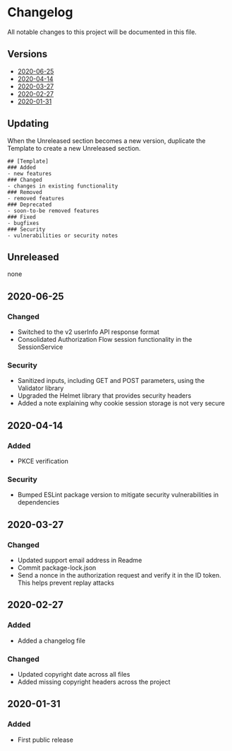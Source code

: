 # Changelog
All notable changes to this project will be documented in this file.

## Versions
- [2020-06-25](#2020-06-25)
- [2020-04-14](#2020-04-14)
- [2020-03-27](#2020-03-27)
- [2020-02-27](#2020-02-27)
- [2020-01-31](#2020-01-31)

## Updating
When the Unreleased section becomes a new version, duplicate the Template to create a new Unreleased section.
```
## [Template]
### Added
- new features
### Changed
- changes in existing functionality
### Removed
- removed features
### Deprecated
- soon-to-be removed features
### Fixed
- bugfixes
### Security
- vulnerabilities or security notes
```

## Unreleased
none

## 2020-06-25
### Changed
- Switched to the v2 userInfo API response format
- Consolidated Authorization Flow session functionality in the SessionService
### Security
- Sanitized inputs, including GET and POST parameters, using the Validator library
- Upgraded the Helmet library that provides security headers
- Added a note explaining why cookie session storage is not very secure

## 2020-04-14
### Added
- PKCE verification
### Security
- Bumped ESLint package version to mitigate security vulnerabilities in dependencies

## 2020-03-27
### Changed
- Updated support email address in Readme
- Commit package-lock.json
- Send a nonce in the authorization request and verify it in the ID token. This helps prevent replay attacks

## 2020-02-27
### Added
- Added a changelog file
### Changed
- Updated copyright date across all files
- Added missing copyright headers across the project

## 2020-01-31
### Added
- First public release
